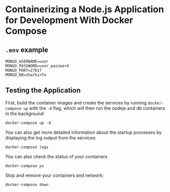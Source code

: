 # Containerizing a Node.js Application for Development With Docker Compose

## `.env` example

```
MONGO_USERNAME=user
MONGO_PASSWORD=user_password
MONGO_PORT=27017
MONGO_DB=sharkinfo

```

## Testing the Application

First, build the container images and create the services by running `docker-compose up` with the `-d` flag, which will then run the nodejs and db containers in the background:

```
docker-compose up -d
```

You can also get more detailed information about the startup processes by displaying the log output from the services:

```
docker-compose logs
```

You can also check the status of your containers

```
docker-compose ps
```

Stop and remove your containers and network:

```
docker-compose down
```
